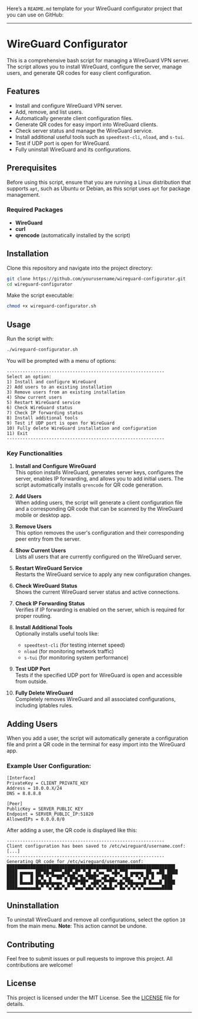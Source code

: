 Here’s a `README.md` template for your WireGuard configurator project that you can use on GitHub:

---

# WireGuard Configurator

This is a comprehensive bash script for managing a WireGuard VPN server. The script allows you to install WireGuard, configure the server, manage users, and generate QR codes for easy client configuration.

## Features

- Install and configure WireGuard VPN server.
- Add, remove, and list users.
- Automatically generate client configuration files.
- Generate QR codes for easy import into WireGuard clients.
- Check server status and manage the WireGuard service.
- Install additional useful tools such as `speedtest-cli`, `nload`, and `s-tui`.
- Test if UDP port is open for WireGuard.
- Fully uninstall WireGuard and its configurations.

## Prerequisites

Before using this script, ensure that you are running a Linux distribution that supports `apt`, such as Ubuntu or Debian, as this script uses `apt` for package management.

### Required Packages

- **WireGuard**
- **curl**
- **qrencode** (automatically installed by the script)

## Installation

Clone this repository and navigate into the project directory:

```bash
git clone https://github.com/yourusername/wireguard-configurator.git
cd wireguard-configurator
```

Make the script executable:

```bash
chmod +x wireguard-configurator.sh
```

## Usage

Run the script with:

```bash
./wireguard-configurator.sh
```

You will be prompted with a menu of options:

```
------------------------------------------------------------
Select an option:
1) Install and configure WireGuard
2) Add users to an existing installation
3) Remove users from an existing installation
4) Show current users
5) Restart WireGuard service
6) Check WireGuard status
7) Check IP forwarding status
8) Install additional tools
9) Test if UDP port is open for WireGuard
10) Fully delete WireGuard installation and configuration
11) Exit
------------------------------------------------------------
```

### Key Functionalities

1. **Install and Configure WireGuard**  
   This option installs WireGuard, generates server keys, configures the server, enables IP forwarding, and allows you to add initial users. The script automatically installs `qrencode` for QR code generation.
   
2. **Add Users**  
   When adding users, the script will generate a client configuration file and a corresponding QR code that can be scanned by the WireGuard mobile or desktop app.

3. **Remove Users**  
   This option removes the user's configuration and their corresponding peer entry from the server.

4. **Show Current Users**  
   Lists all users that are currently configured on the WireGuard server.

5. **Restart WireGuard Service**  
   Restarts the WireGuard service to apply any new configuration changes.

6. **Check WireGuard Status**  
   Shows the current WireGuard server status and active connections.

7. **Check IP Forwarding Status**  
   Verifies if IP forwarding is enabled on the server, which is required for proper routing.

8. **Install Additional Tools**  
   Optionally installs useful tools like:
   - `speedtest-cli` (for testing internet speed)
   - `nload` (for monitoring network traffic)
   - `s-tui` (for monitoring system performance)

9. **Test UDP Port**  
   Tests if the specified UDP port for WireGuard is open and accessible from outside.

10. **Fully Delete WireGuard**  
    Completely removes WireGuard and all associated configurations, including iptables rules.

## Adding Users

When you add a user, the script will automatically generate a configuration file and print a QR code in the terminal for easy import into the WireGuard app.

### Example User Configuration:

```
[Interface]
PrivateKey = CLIENT_PRIVATE_KEY
Address = 10.0.0.X/24
DNS = 8.8.8.8

[Peer]
PublicKey = SERVER_PUBLIC_KEY
Endpoint = SERVER_PUBLIC_IP:51820
AllowedIPs = 0.0.0.0/0
```

After adding a user, the QR code is displayed like this:

```
------------------------------------------------------------
Client configuration has been saved to /etc/wireguard/username.conf:
[...]
------------------------------------------------------------
Generating QR code for /etc/wireguard/username.conf:
████████████████████████████████████████████████████████████████
████ ▄▄▄▄▄ ██▀██▄█▀▀▀▄██▀▄█▀ ▀▄█ ▄▀▄▄ ▀▀▄█▄▀▀█ ▄▄▄▄▄ ██▄ ▄██ ████
████ █   █ █▀█ ▀▄▀▀██▀▄▀██▄▀█▄▀███▀ ▄█▀▄▄▀ ▀▄█▄▀ ▀▄▀▄█ █   ████
████ █▄▄▄█ ██▄█▄█▄▄▄▄ ▀▄█▄█▀██▀ ▄██▀▄▀▀█▀▀▄█▄▀██▄▄▄▄█ █▄▄▄█ ████
████▄▄▄▄▄▄▄█▄▀ ▀▄▀▄█▄▀▄▀ ▀▄▄▄▀▄█▄▀▄▀▄█▄█▄▀ █▄▀▄▀▄▀▄▀▄▄▄▄▄▄▄████
```

## Uninstallation

To uninstall WireGuard and remove all configurations, select the option `10` from the main menu. **Note**: This action cannot be undone.

## Contributing

Feel free to submit issues or pull requests to improve this project. All contributions are welcome!

## License

This project is licensed under the MIT License. See the [LICENSE](LICENSE) file for details.

---